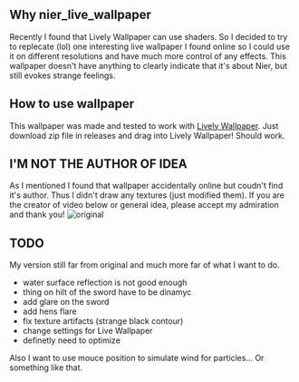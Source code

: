 ## Why nier_live_wallpaper
Recently I found that Lively Wallpaper can use shaders. So I decided to try to replecate (lol) one interesting live wallpaper I found online so I could use it on different resolutions and have much more control of any effects. 
This wallpaper doesn't have anything to clearly indicate that it's about Nier, but still evokes strange feelings. 

## How to use wallpaper
This wallpaper was made and tested to work with [Lively Wallpaper](https://github.com/rocksdanister/lively?ysclid=m4489zp8k1784699613). Just download zip file in releases and drag into Lively Wallpaper! Should work.

## I'M NOT THE AUTHOR OF IDEA
As I mentioned I found that wallpaper accidentally online but coudn't find it's author. Thus I didn't draw any textures (just modified them).
If you are the creator of video below or general idea, please accept my admiration and thank you!
![original](original/gif)

## TODO
My version still far from original and much more far of what I want to do.

- water surface reflection is not good enough
- thing on hilt of the sword have to be dinamyc
- add glare on the sword
- add hens flare
- fix texture artifacts (strange black contour)
- change settings for Live Wallpaper
- definetly need to optimize

Also I want to use mouce position to simulate wind for particles... Or something like that.
